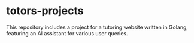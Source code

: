 # totors-projects
This repository includes a project for a tutoring website written in Golang, featuring an AI assistant for various user queries.
